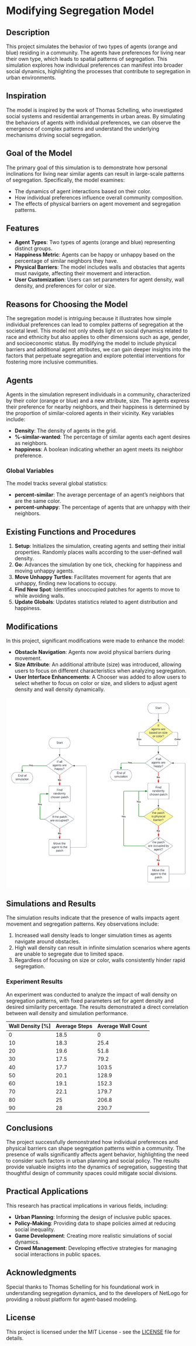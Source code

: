 # Modifying Segregation Model

## Description
This project simulates the behavior of two types of agents (orange and blue) residing in a community. The agents have preferences for living near their own type, which leads to spatial patterns of segregation. This simulation explores how individual preferences can manifest into broader social dynamics, highlighting the processes that contribute to segregation in urban environments.

## Inspiration
The model is inspired by the work of Thomas Schelling, who investigated social systems and residential arrangements in urban areas. By simulating the behaviors of agents with individual preferences, we can observe the emergence of complex patterns and understand the underlying mechanisms driving social segregation.

## Goal of the Model
The primary goal of this simulation is to demonstrate how personal inclinations for living near similar agents can result in large-scale patterns of segregation. Specifically, the model examines:

- The dynamics of agent interactions based on their color.
- How individual preferences influence overall community composition.
- The effects of physical barriers on agent movement and segregation patterns.

## Features
- **Agent Types**: Two types of agents (orange and blue) representing distinct groups.
- **Happiness Metric**: Agents can be happy or unhappy based on the percentage of similar neighbors they have.
- **Physical Barriers**: The model includes walls and obstacles that agents must navigate, affecting their movement and interaction.
- **User Customization**: Users can set parameters for agent density, wall density, and preferences for color or size.

## Reasons for Choosing the Model
The segregation model is intriguing because it illustrates how simple individual preferences can lead to complex patterns of segregation at the societal level. This model not only sheds light on social dynamics related to race and ethnicity but also applies to other dimensions such as age, gender, and socioeconomic status. By modifying the model to include physical barriers and additional agent attributes, we can gain deeper insights into the factors that perpetuate segregation and explore potential interventions for fostering more inclusive communities.

## Agents
Agents in the simulation represent individuals in a community, characterized by their color (orange or blue) and a new attribute, size. The agents express their preference for nearby neighbors, and their happiness is determined by the proportion of similar-colored agents in their vicinity. Key variables include:

- **Density**: The density of agents in the grid.
- **%-similar-wanted**: The percentage of similar agents each agent desires as neighbors.
- **happiness**: A boolean indicating whether an agent meets its neighbor preference.

### Global Variables
The model tracks several global statistics:

- **percent-similar**: The average percentage of an agent’s neighbors that are the same color.
- **percent-unhappy**: The percentage of agents that are unhappy with their neighbors.

## Existing Functions and Procedures
1. **Setup**: Initializes the simulation, creating agents and setting their initial properties. Randomly places walls according to the user-defined wall density.
2. **Go**: Advances the simulation by one tick, checking for happiness and moving unhappy agents.
3. **Move Unhappy Turtles**: Facilitates movement for agents that are unhappy, finding new locations to occupy.
4. **Find New Spot**: Identifies unoccupied patches for agents to move to while avoiding walls.
5. **Update Globals**: Updates statistics related to agent distribution and happiness.

## Modifications
In this project, significant modifications were made to enhance the model:

- **Obstacle Navigation**: Agents now avoid physical barriers during movement.
- **Size Attribute**: An additional attribute (size) was introduced, allowing users to focus on different characteristics when analyzing segregation.
- **User Interface Enhancements**: A Chooser was added to allow users to select whether to focus on color or size, and sliders to adjust agent density and wall density dynamically.

![Flowchart of the model](Blank_diagram.png)

## Simulations and Results
The simulation results indicate that the presence of walls impacts agent movement and segregation patterns. Key observations include:

1. Increased wall density leads to longer simulation times as agents navigate around obstacles.
2. High wall density can result in infinite simulation scenarios where agents are unable to segregate due to limited space.
3. Regardless of focusing on size or color, walls consistently hinder rapid segregation.

### Experiment Results
An experiment was conducted to analyze the impact of wall density on segregation patterns, with fixed parameters set for agent density and desired similarity percentage. The results demonstrated a direct correlation between wall density and simulation performance.

| Wall Density [%] | Average Steps | Average Wall Count |
|-------------------|---------------|---------------------|
| 0                 | 18.5          | 0                   |
| 10                | 18.3          | 25.4                |
| 20                | 19.6          | 51.8                |
| 30                | 17.5          | 79.2                |
| 40                | 17.7          | 103.5               |
| 50                | 20.1          | 128.9               |
| 60                | 19.1          | 152.3               |
| 70                | 22.1          | 179.7               |
| 80                | 25             | 206.8               |
| 90                | 28             | 230.7               |

## Conclusions
The project successfully demonstrated how individual preferences and physical barriers can shape segregation patterns within a community. The presence of walls significantly affects agent behavior, highlighting the need to consider such factors in urban planning and social policy. The results provide valuable insights into the dynamics of segregation, suggesting that thoughtful design of community spaces could mitigate social divisions.

## Practical Applications
This research has practical implications in various fields, including:

- **Urban Planning**: Informing the design of inclusive public spaces.
- **Policy-Making**: Providing data to shape policies aimed at reducing social inequality.
- **Game Development**: Creating more realistic simulations of social dynamics.
- **Crowd Management**: Developing effective strategies for managing social interactions in public spaces.

## Acknowledgments
Special thanks to Thomas Schelling for his foundational work in understanding segregation dynamics, and to the developers of NetLogo for providing a robust platform for agent-based modeling.

## License
This project is licensed under the MIT License - see the [LICENSE](LICENSE) file for details.
